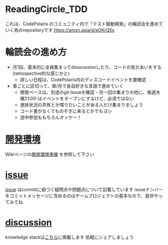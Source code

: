 # ReadingCircle_TDD

これは、CodePolaris のコミュニティ内で「テスト駆動開発」の輪読会を進めていく為のrepositoryです
https://amzn.asia/d/eOKrQ5s


# 輪読会の進め方
- 月1回、基本的に全員集まってdisucussionしたり、コードの見せあいをする(retrospective的な感じかと)
    - 詳しい日程は、CodePolaris内のディスコードイベントを要確認
- 章ごとに区切って、章/月で各自好きな言語で進めていく
    - 開発ペースは、別途のgit Issueを確認
      ﻿- 月一回の集まりの他に、毎週木曜21:00-はイベントをオープンにするけど、必須ではない
    - 進捗状況の共有とか喋りたいことがある人だけ集まりましょう
    - コード書かなくてものぞきに来るとかでもヨシ
    - 途中参加ももちろんオッケー！


# [開発環境](https://github.com/code-polaris/reading-circle-tdd/wiki/%E9%96%8B%E7%99%BA%E7%92%B0%E5%A2%83%E6%BA%96%E5%82%99)
Wikiページの[開発環境準備](https://github.com/code-polaris/reading-circle-tdd/wiki/%E9%96%8B%E7%99%BA%E7%92%B0%E5%A2%83%E6%BA%96%E5%82%99) を参照して下さい

# [issue](https://github.com/code-polaris/reading-circle-tdd/issues)
[issue](https://github.com/code-polaris/reading-circle-tdd/issues) はcommitに紐づく疑問点や問題点について記載しています
issueナンバーをコミットメッセージに含めるのはチームプロジェクトの基本なので、是非やってみてね

# [discussion](https://github.com/code-polaris/reading-circle-tdd/discussions)
knowledge stackは[こちら]((https://github.com/code-polaris/reading-circle-tdd/discussions))に掲載します
気軽にシェアしましょう